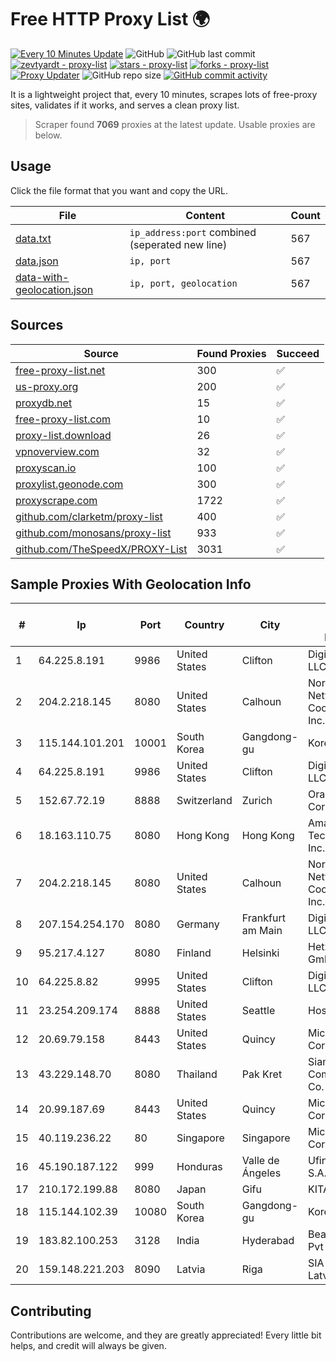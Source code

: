 
# Free HTTP Proxy List 🌍

[![Every 10 Minutes Update](https://github.com/mertguvencli/http-proxy-list/actions/workflows/main.yml/badge.svg?branch=main)](https://github.com/mertguvencli/http-proxy-list/actions/workflows/main.yml)
![GitHub](https://img.shields.io/github/license/mertguvencli/http-proxy-list)
![GitHub last commit](https://img.shields.io/github/last-commit/mertguvencli/http-proxy-list)
[![zevtyardt - proxy-list](https://img.shields.io/static/v1?label=zevtyardt&message=proxy-list&color=blue&logo=github)](https://github.com/zevtyardt/proxy-list "Go to GitHub repo")
[![stars - proxy-list](https://img.shields.io/github/stars/zevtyardt/proxy-list?style=social)](https://github.com/zevtyardt/proxy-list)
[![forks - proxy-list](https://img.shields.io/github/forks/zevtyardt/proxy-list?style=social)](https://github.com/zevtyardt/proxy-list)
[![Proxy Updater](https://github.com/zevtyardt/proxy-list/workflows/Proxy%20Updater/badge.svg)](https://github.com/zevtyardt/proxy-list/actions?query=workflow:"Proxy+Updater")
![GitHub repo size](https://img.shields.io/github/repo-size/zevtyardt/proxy-list)
[![GitHub commit activity](https://img.shields.io/github/commit-activity/m/zevtyardt/proxy-list?logo=commits)](https://github.com/zevtyardt/proxy-list/commits/main)

It is a lightweight project that, every 10 minutes, scrapes lots of free-proxy sites, validates if it works, and serves a clean proxy list.

> Scraper found **7069** proxies at the latest update. Usable proxies are below.

## Usage

Click the file format that you want and copy the URL.

|File|Content|Count|
|----|-------|-----|
|[data.txt](https://raw.githubusercontent.com/mertguvencli/http-proxy-list/main/proxy-list/data.txt)|`ip_address:port` combined (seperated new line)|567|
|[data.json](https://raw.githubusercontent.com/mertguvencli/http-proxy-list/main/proxy-list/data.json)|`ip, port`|567|
|[data-with-geolocation.json](https://raw.githubusercontent.com/mertguvencli/http-proxy-list/main/proxy-list/data-with-geolocation.json)|`ip, port, geolocation`|567|

## Sources

|Source|Found Proxies|Succeed|
|------|-------------|-------|
|[free-proxy-list.net](https://free-proxy-list.net)|300|✅|
|[us-proxy.org](https://www.us-proxy.org)|200|✅|
|[proxydb.net](http://proxydb.net)|15|✅|
|[free-proxy-list.com](https://free-proxy-list.com/?page=&port=&type%5B%5D=http&type%5B%5D=https&up_time=0&search=Search)|10|✅|
|[proxy-list.download](https://www.proxy-list.download/HTTP)|26|✅|
|[vpnoverview.com](https://vpnoverview.com/privacy/anonymous-browsing/free-proxy-servers)|32|✅|
|[proxyscan.io](https://www.proxyscan.io)|100|✅|
|[proxylist.geonode.com](https://proxylist.geonode.com/api/proxy-list?limit=300&page=1&sort_by=lastChecked&sort_type=desc&protocols=http,https)|300|✅|
|[proxyscrape.com](https://api.proxyscrape.com/v2/?request=displayproxies&protocol=http&timeout=10000&country=all&ssl=all&anonymity=all)|1722|✅|
|[github.com/clarketm/proxy-list](https://raw.githubusercontent.com/clarketm/proxy-list/master/proxy-list-raw.txt)|400|✅|
|[github.com/monosans/proxy-list](https://raw.githubusercontent.com/monosans/proxy-list/main/proxies/http.txt)|933|✅|
|[github.com/TheSpeedX/PROXY-List](https://raw.githubusercontent.com/TheSpeedX/PROXY-List/master/http.txt)|3031|✅|


## Sample Proxies With Geolocation Info

|#|Ip|Port|Country|City|Internet Service Provider|
|-|--|----|-------|----|-------------------------|
|1|64.225.8.191|9986|United States|Clifton|DigitalOcean, LLC|
|2|204.2.218.145|8080|United States|Calhoun|North Georgia Network Cooperative, Inc.|
|3|115.144.101.201|10001|South Korea|Gangdong-gu|Korea Telecom|
|4|64.225.8.191|9986|United States|Clifton|DigitalOcean, LLC|
|5|152.67.72.19|8888|Switzerland|Zurich|Oracle Corporation|
|6|18.163.110.75|8080|Hong Kong|Hong Kong|Amazon Technologies Inc.|
|7|204.2.218.145|8080|United States|Calhoun|North Georgia Network Cooperative, Inc.|
|8|207.154.254.170|8080|Germany|Frankfurt am Main|DigitalOcean, LLC|
|9|95.217.4.127|8080|Finland|Helsinki|Hetzner Online GmbH|
|10|64.225.8.82|9995|United States|Clifton|DigitalOcean, LLC|
|11|23.254.209.174|8888|United States|Seattle|Hostwinds LLC.|
|12|20.69.79.158|8443|United States|Quincy|Microsoft Corporation|
|13|43.229.148.70|8080|Thailand|Pak Kret|Siamdata Communication Co.|
|14|20.99.187.69|8443|United States|Quincy|Microsoft Corporation|
|15|40.119.236.22|80|Singapore|Singapore|Microsoft Corporation|
|16|45.190.187.122|999|Honduras|Valle de Ángeles|Ufinet Panama S.A.|
|17|210.172.199.88|8080|Japan|Gifu|KITAGATA|
|18|115.144.102.39|10080|South Korea|Gangdong-gu|Korea Telecom|
|19|183.82.100.253|3128|India|Hyderabad|Beam Telecom Pvt Ltd|
|20|159.148.221.203|8090|Latvia|Riga|SIA "BITE Latvija"|



## Contributing

Contributions are welcome, and they are greatly appreciated! Every
little bit helps, and credit will always be given.

